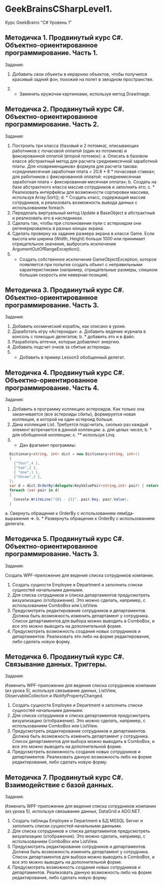 # GeekBrainsCSharpLevel1.

Курс GeekBrains "C# Уровень 1"

## Методичка 1. Продвинутый курс C#. Объектно-ориентированное программирование. Часть 1.

Задания:

1. Добавить свои объекты в иерархию объектов, чтобы получился красивый задний фон, похожий на полет в звездном пространстве.

2. * Заменить кружочки картинками, используя метод DrawImage.

## Методичка 2. Продвинутый курс C#. Объектно-ориентированное программирование. Часть 2.

Задания:

1. Построить  три  класса  (базовый  и  2  потомка),  описывающих  работников  с  почасовой  оплатой  (один  из  потомков)  и  фиксированной оплатой (второй потомок):
a. Описать в базовом классе абстрактный метод для расчета среднемесячной заработной платы. Для «повременщиков» формула для расчета такова: «среднемесячная заработная плата = 20.8 * 8 * почасовая ставка»; для  работников  с  фиксированной  оплатой: «среднемесячная заработная плата = фиксированная месячная оплата»;
b. Создать на базе абстрактного класса массив сотрудников и заполнить его;
c. * Реализовать интерфейсы для возможности сортировки массива, используя Array.Sort();
d. * Создать класс, содержащий массив сотрудников, и реализовать возможность вывода данных с использованием foreach.
2. Переделать виртуальный метод Update в BaseObject в абстрактный и реализовать его в наследниках.
3. Сделать так, чтобы при столкновении пули с астероидом они регенерировались в разных концах экрана.
4. Сделать проверку на задание размера экрана в классе Game. Если высота или ширина (Width, Height) больше 1000 или принимает отрицательное значение, выбросить исключение ArgumentOutOfRangeException().
5. * Создать собственное исключение GameObjectException, которое появляется при попытке  создать объект с неправильными характеристиками (например, отрицательные размеры, слишком большая скорость или неверная позиция).

## Методичка 3. Продвинутый курс C#. Объектно-ориентированное программирование. Часть 3.

Задания:

1. Добавить космический корабль, как описано в уроке.
2. Доработать игру «Астероиды»:
a. Добавить ведение журнала в консоль с помощью делегатов;
b. * добавить это и в файл.
3. Разработать аптечки, которые добавляют энергию.
4. Добавить подсчет очков за сбитые астероиды.
5. * Добавить в пример Lesson3 обобщенный делегат.

## Методичка 4. Продвинутый курс C#. Объектно-ориентированное программирование. Часть 4.

Задания:
1. Добавить в программу коллекцию астероидов. Как только она заканчивается (все астероиды сбиты), формируется новая коллекция, в которой на один астероид больше.
2. Дана коллекция List<T>. Требуется подсчитать, сколько раз каждый элемент встречается в данной коллекции:
a. для целых чисел;
b. * для обобщенной коллекции;
c. ** используя Linq.
3. * Дан фрагмент программы:
```csharp
  Dictionary<string, int> dict = new Dictionary<string, int>()
  {
    {"four",4 },
    {"two",2 },
    { "one",1 },
    {"three",3 },
  };
  var d = dict.OrderBy(delegate(KeyValuePair<string,int> pair) { return pair.Value; });
  foreach (var pair in d)
  {
    Console.WriteLine("{0} - {1}", pair.Key, pair.Value);
  }
```
а. Свернуть обращение к OrderBy с использованием лямбда-выражения =>.
b. * Развернуть обращение к OrderBy с использованием делегата.

## Методичка 5. Продвинутый курс C#. Объектно-ориентированное программирование. Часть 3.

Задания:

Создать WPF-приложение для ведения списка сотрудников компании.
1. Создать сущности Employee и Department и заполнить списки сущностей начальными данными.
2. Для списка сотрудников и списка департаментов предусмотреть визуализацию (отображение). Это можно сделать, например, с использованием ComboBox или ListView.
3. Предусмотреть редактирование сотрудников и департаментов. Должна быть возможность изменить департамент у сотрудника. Список департаментов для выбора можно выводить в ComboBox, и все это можно выводить на дополнительной форме.
4. Предусмотреть возможность создания новых сотрудников и департаментов. Реализовать это либо на форме редактирования, либо сделать новую форму.

## Методичка 6. Продвинутый курс C#. Связывание данных. Триггеры.

Задания:

Изменить WPF-приложение для ведения списка сотрудников компании (из урока 5), используя связывание данных, ListView, ObservableCollection и INotifyPropertyChanged.
1. Создать сущности Employee и Department и заполнить списки сущностей начальными данными.
2. Для списка сотрудников и списка департаментов предусмотреть визуализацию (отображение). Это можно сделать, например, с использованием ComboBox или ListView.
3. Предусмотреть редактирование сотрудников и департаментов. Должна быть возможность изменить департамент у сотрудника. Список департаментов для выбора можно выводить в ComboBox, и все это можно выводить на дополнительной форме.
4. Предусмотреть возможность создания новых сотрудников и департаментов. Реализовать данную возможность либо на форме редактирования, либо сделать новую форму.

## Методичка 7. Продвинутый курс C#. Взаимодействие с базой данных.

Задания:

Изменить WPF-приложение для ведения списка сотрудников компании (из урока 5), используя связывание данных, DataGrid и ADO.NET.
1. Создать таблицы Employee и Department в БД MSSQL Server и заполнить списки сущностей начальными данными.
2. Для списка сотрудников и списка департаментов предусмотреть визуализацию (отображение). Это можно сделать, например, с использованием ComboBox или ListView.
3. Предусмотреть редактирование сотрудников и департаментов. Должна быть возможность изменить департамент у сотрудника. Список департаментов для выбора можно выводить в ComboBox, и все это можно выводить на дополнительной форме.
4. Предусмотреть возможность создания новых сотрудников и департаментов. Реализовать данную возможность либо на форме редактирования, либо сделать новую форму.



